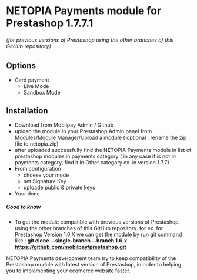 # NETOPIA Payments module for Prestashop 1.7.7.1
###### (for previous versions of Prestashop using the other branches of this GitHub repository)

## Options
* Card payment
    - Live Mode
    - Sandbox Mode

## Installation
- Download from Mobilpay Admin / Github  
- upload the module In your Prestashop Admin panel from Modules/Module Manager/Upload a module 
    ( optional : rename the zip file to netopia.zip)
- after uploaded successfully find the NETOPIA Payments module in list of prestashop modules in payments category 
    ( in any case if is not in payments category, find it in Other category ex. in version 1.7.7)
- From configuration
    - choese your mode 
    - set Signature Key
    - uploade public & private keys
- Your done 

##### Good to know
* To get the module compatible with previous versions of Prestashop, using the other branches of this GitHub repository. for ex. for Prestashop Version 1.6.X we can get the module by run git command like : **git clone --single-branch --branch 1.6.x https://github.com/mobilpay/prestashop.git**
                                                                                                

NETOPIA Payments development team try to keep compatibility of the Prestashop module with latest version of Prestashop, in order to helping you to implamenting your ecomerce website faster.